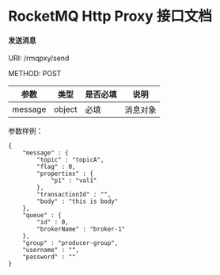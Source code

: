 # RocketMQ Http Proxy 接口文档

#### 发送消息

URI: /rmqpxy/send

METHOD: POST

| 参数 | 类型 | 是否必填 | 说明 |
| --- | --- | --- | --- |
|message | object | 必填 | 消息对象 |

参数样例：
```$xslt
{
    "message" : {
        "topic" : "topicA",
        "flag" : 0,
        "properties" : {
            "p1" : "val1"
        },
        "transactionId" : "",
        "body" : "this is body"
    },
    "queue" : {
        "id" : 0,
        "brokerName" : "broker-1"
    },
    "group" : "producer-group",
    "username" : "",
    "password" : ""
}
```
